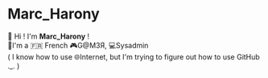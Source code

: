 # Marc_Harony
👋 Hi ! I'm **Marc_Harony** ! <br>
🥖I'm a 🇫🇷 French 🎮G@M3Я, 💻Sysadmin <br>
( I know how to use 🌐Internet, but I'm trying to figure out how to use GitHub ._. )
